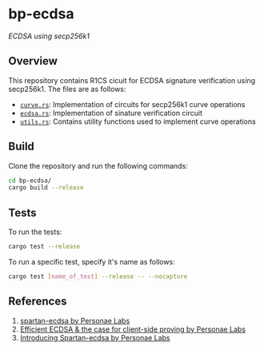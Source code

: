 # bp-ecdsa

_ECDSA using secp256k1_

## Overview
This repository contains R1CS cicuit for ECDSA signature verification using secp256k1. The files are as follows:
* [`curve.rs`](./src/curve.rs): Implementation of circuits for secp256k1 curve operations
* [`ecdsa.rs`](./src/ecdsa.rs): Implementation of sinature verification circuit
* [`utils.rs`](./src/utils.rs): Contains utility functions used to implement curve operations

## Build

Clone the repository and run the following commands:
```bash
cd bp-ecdsa/
cargo build --release
```

## Tests

To run the tests:
```bash
cargo test --release
```

To run a specific test, specify it's name as follows:
```bash
cargo test [name_of_test] --release -- --nocapture
```

## References
1. [spartan-ecdsa by Personae Labs](https://github.com/personaelabs/spartan-ecdsa)
2. [Efficient ECDSA & the case for client-side proving by Personae Labs](https://personaelabs.org/posts/efficient-ecdsa-1/)
3. [Introducing Spartan-ecdsa by Personae Labs](https://personaelabs.org/posts/spartan-ecdsa/) 
